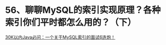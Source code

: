 # 56、聊聊MySQL的索引实现原理？各种索引你们平时都怎么用的？（下）

[30K以内Java必问：一个关于MySQL索引的面试6连炮！](https://mp.weixin.qq.com/s/nfcxdFEYP7bYUzhNgJtj4g)
